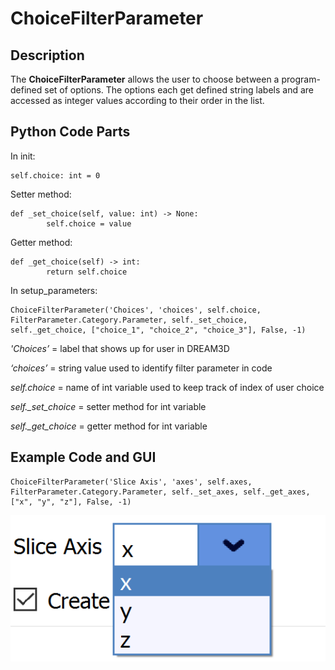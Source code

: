 # ChoiceFilterParameter

## Description

The **ChoiceFilterParameter** allows the user to choose between a program-defined set of options. The options each get defined string labels and are accessed as integer values according to their order in the list.


## Python Code Parts

In init:
```(lang-python)
self.choice: int = 0
```

Setter method:
```(lang-python)
def _set_choice(self, value: int) -> None:
		self.choice = value
```
Getter method:
```(lang-python)
def _get_choice(self) -> int:
		return self.choice
```

In setup_parameters:
```(lang-python)
ChoiceFilterParameter('Choices', 'choices', self.choice, FilterParameter.Category.Parameter, self._set_choice, self._get_choice, ["choice_1", "choice_2", "choice_3"], False, -1)
```

*'Choices’* = label that shows up for user in DREAM3D

*‘choices’* = string value used to identify filter parameter in code

*self.choice* = name of int variable used to keep track of index of user choice

*self._set_choice* = setter method for int variable

*self._get_choice* = getter method for int variable

## Example Code and GUI
```(lang-python)
ChoiceFilterParameter('Slice Axis', 'axes', self.axes, FilterParameter.Category.Parameter, self._set_axes, self._get_axes, ["x", "y", "z"], False, -1)
```
![choice_gui](Images/choice_gui.png)
